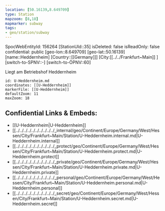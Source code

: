 ```yaml
---
location: [50.16139,8.649709]
type: Station 
mapzoom: [8,18] 
mapmarker: subway 
tags:
- geo/station/subway
---
```

SpocWebEntityId: 156264
[StationUId::35]
isDeleted: false
isReadOnly: false
confidential: public
[geo-lon::8.649709]
[geo-lat::50.16139]
[name::Heddernheim]
[Country::[[Germany]]]
[City:[[../../Frankfurt~Main]] ]
[switch-to-SPNV::-]
[switch-to-ÖPNV::60]

Liegt am Betriebshof Heddernheim

```leaflet
id: U-Heddernheim.md
coordinates: [[U-Heddernheim]]
markerFile: [[U-Heddernheim]]
defaultZoom: 11 
maxZoom: 18
```


## Confidential Links & Embeds: 
- [[U-Heddernheim|U-Heddernheim]] 
- [[../../../../../../../../../../_internal/geo/Continent/Europe/Germany/West/Hessen/City/Frankfurt~Main/Station/U-Heddernheim.internal.md|U-Heddernheim.internal]] 
- [[../../../../../../../../../../_protect/geo/Continent/Europe/Germany/West/Hessen/City/Frankfurt~Main/Station/U-Heddernheim.protect.md|U-Heddernheim.protect]] 
- [[../../../../../../../../../../_private/geo/Continent/Europe/Germany/West/Hessen/City/Frankfurt~Main/Station/U-Heddernheim.private.md|U-Heddernheim.private]] 
- [[../../../../../../../../../../_personal/geo/Continent/Europe/Germany/West/Hessen/City/Frankfurt~Main/Station/U-Heddernheim.personal.md|U-Heddernheim.personal]] 
- [[../../../../../../../../../../_secret/geo/Continent/Europe/Germany/West/Hessen/City/Frankfurt~Main/Station/U-Heddernheim.secret.md|U-Heddernheim.secret]] 
